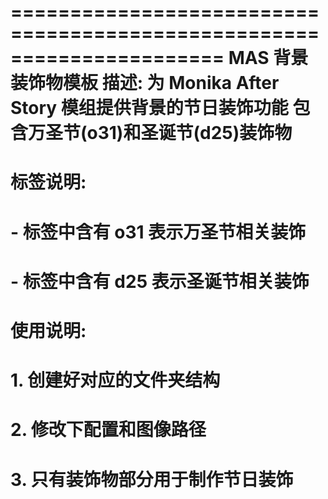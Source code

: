 
======================================================================
 MAS 背景装饰物模板
 描述: 为 Monika After Story 模组提供背景的节日装饰功能
 包含万圣节(o31)和圣诞节(d25)装饰物
======================================================================

# 标签说明:
# - 标签中含有 o31 表示万圣节相关装饰
# - 标签中含有 d25 表示圣诞节相关装饰
# 
# 使用说明:
# 1. 创建好对应的文件夹结构
# 2. 修改下配置和图像路径
# 3. 只有装饰物部分用于制作节日装饰

